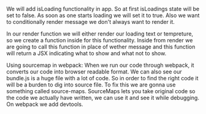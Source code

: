 We will add isLoading functionality in app. So at first isLoadings state will be set to false. As soon as one starts loading we will set it to true. Also we want to conditionally render message we don't always want to render it. 

In our render function we will either render our loading text or tempreture, so we create a function inside for this functionality. Inside from render we are going to call this function in place of wether message and this function will return a JSX indicating what to show and what not to show. 

Using sourcemap in webpack: When we run our code through webpack, it converts our code into browser readable format. We can also see our bundle.js is a huge file with a lot of code. So in order to find the right code it will be a burden to dig into source file. To fix this we are gonna use something called source-maps. SourceMaps lets you take original code so the code we actually have written, we can use it and see it while debugging. On webpack we add devtools. 